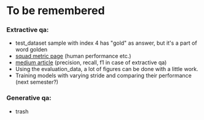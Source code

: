 # To be remembered

### Extractive qa:
- test_dataset sample with index 4 has "gold" as answer, but it's a part of word golden
- [squad metric page](https://huggingface.co/spaces/evaluate-metric/squad) (human performance etc.)
- [medium article](https://kierszbaumsamuel.medium.com/f1-score-in-nlp-span-based-qa-task-5b115a5e7d41) (precision, recall, f1 in case of extractive qa)
- Using the evaluation_data, a lot of figures can be done with a little work.
- Training models with varying stride and comparing their performance (next semester?)

### Generative qa:
- trash